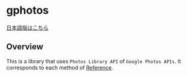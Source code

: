 # gphotos

[日本語版はこちら](./README.ja.md)

## Overview

This is a library that uses `Photos Library API` of `Google Photos APIs`.
It corresponds to each method of [Reference](https://developers.google.com/photos/library/reference/rest).
